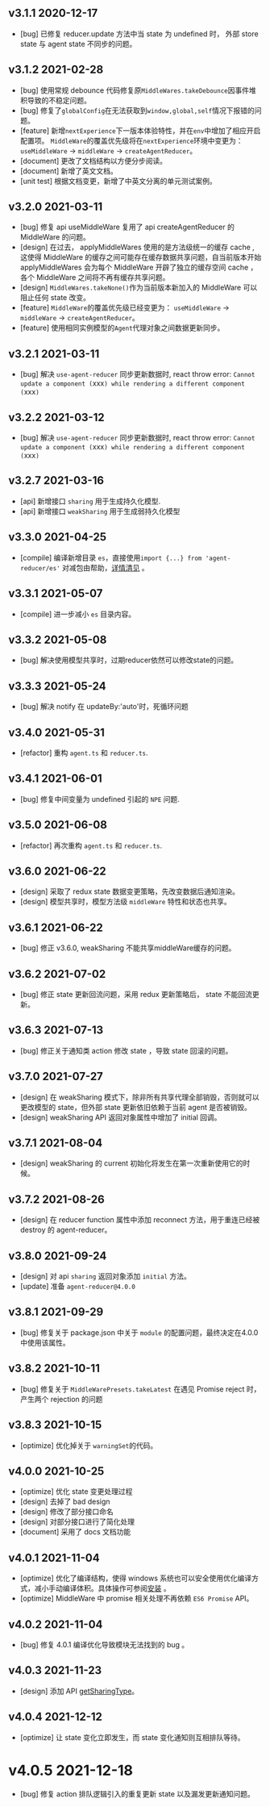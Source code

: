 ## v3.1.1 2020-12-17

* [bug] 已修复 reducer.update 方法中当 state 为 undefined 时，
外部 store state 与 agent state 不同步的问题。

## v3.1.2 2021-02-28

* [bug] 使用常规 debounce 代码修复原`MiddleWares.takeDebounce`因事件堆积导致的不稳定问题。
* [bug] 修复了`globalConfig`在无法获取到`window,global,self`情况下报错的问题。
* [feature] 新增`nextExperience`下一版本体验特性，并在`env`中增加了相应开启配置项。
`MiddleWare`的覆盖优先级将在`nextExperience`环境中变更为：`useMiddleWare` -> `middleWare` -> `createAgentReducer`。
* [document] 更改了文档结构以方便分步阅读。
* [document] 新增了英文文档。
* [unit test] 根据文档变更，新增了中英文分离的单元测试案例。

## v3.2.0 2021-03-11

* [bug] 修复 api useMiddleWare 复用了 api createAgentReducer 的 MiddleWare 的问题。
* [design] 在过去， applyMiddleWares 使用的是方法级统一的缓存 cache ,
这使得 MiddleWare 的缓存之间可能存在缓存数据共享问题，自当前版本开始
 applyMiddleWares 会为每个 MiddleWare 开辟了独立的缓存空间 cache ，
 各个 MiddleWare 之间将不再有缓存共享问题。
* [design]  `MiddleWares.takeNone()`作为当前版本新加入的 MiddleWare 可以阻止任何 state 改变。
* [feature] `MiddleWare`的覆盖优先级已经变更为：
`useMiddleWare` -> `middleWare` -> `createAgentReducer`。
* [feature] 使用相同实例模型的`Agent`代理对象之间数据更新同步。

## v3.2.1 2021-03-11

* [bug] 解决 `use-agent-reducer` 同步更新数据时, react throw error: `Cannot update a component (`xxx`) while rendering a different component (`xxx`)`

## v3.2.2 2021-03-12

* [bug] 解决 `use-agent-reducer` 同步更新数据时, react throw error: `Cannot update a component (`xxx`) while rendering a different component (`xxx`)`

## v3.2.7 2021-03-16

* [api] 新增接口 `sharing` 用于生成持久化模型.
* [api] 新增接口 `weakSharing` 用于生成弱持久化模型

## v3.3.0 2021-04-25

* [compile] 编译新增目录 `es`，直接使用`import {...} from 'agent-reducer/es'` 对减包由帮助，[详情清见](https://github.com/filefoxper/agent-reducer/blob/master/documents/zh/introduction/installation.md) 。

## v3.3.1 2021-05-07

* [compile] 进一步减小 `es` 目录内容。

## v3.3.2 2021-05-08

* [bug] 解决使用模型共享时，过期reducer依然可以修改state的问题。

## v3.3.3 2021-05-24

* [bug] 解决 notify 在 updateBy:'auto'时，死循环问题

## v3.4.0 2021-05-31

* [refactor] 重构 `agent.ts` 和 `reducer.ts`.

## v3.4.1 2021-06-01

* [bug] 修复中间变量为 undefined 引起的 `NPE` 问题.

## v3.5.0 2021-06-08

* [refactor] 再次重构 `agent.ts` 和 `reducer.ts`.

## v3.6.0 2021-06-22

* [design] 采取了 redux state 数据变更策略，先改变数据后通知渲染。
* [design] 模型共享时，模型方法级 `middleWare` 特性和状态也共享。

## v3.6.1 2021-06-22

* [bug] 修正 v3.6.0, weakSharing 不能共享middleWare缓存的问题。

## v3.6.2 2021-07-02

* [bug] 修正 state 更新回流问题，采用 redux 更新策略后， state 不能回流更新。

## v3.6.3 2021-07-13

* [bug] 修正关于通知类 action 修改 state ，导致 state 回滚的问题。

## v3.7.0 2021-07-27

* [design] 在 weakSharing 模式下，除非所有共享代理全部销毁，否则就可以更改模型的 state，但外部 state 更新依旧依赖于当前 agent 是否被销毁。
* [design] weakSharing API 返回对象属性中增加了 initial 回调。

## v3.7.1 2021-08-04

* [design] weakSharing 的 current 初始化将发生在第一次重新使用它的时候。

## v3.7.2 2021-08-26

* [design] 在 reducer function 属性中添加 reconnect 方法，用于重连已经被 destroy 的 agent-reducer。

## v3.8.0 2021-09-24

* [design] 对 api `sharing` 返回对象添加 `initial` 方法。
* [update] 准备 `agent-reducer@4.0.0`

## v3.8.1 2021-09-29

* [bug] 修复关于 package.json 中关于 `module` 的配置问题，最终决定在4.0.0中使用该属性。

## v3.8.2 2021-10-11

* [bug] 修复关于 `MiddleWarePresets.takeLatest` 在遇见 Promise reject 时，产生两个 rejection 的问题

## v3.8.3 2021-10-15

* [optimize] 优化掉关于 `warningSet`的代码。

## v4.0.0 2021-10-25

* [optimize] 优化 state 变更处理过程
* [design] 去掉了 bad design
* [design] 修改了部分接口命名
* [design] 对部分接口进行了简化处理
* [document] 采用了 docs 文档功能

## v4.0.1 2021-11-04

* [optimize] 优化了编译结构，使得 windows 系统也可以安全使用优化编译方式，减小手动编译体积。具体操作可参阅[安装](/zh/introduction?id=安装) 。
* [optimize] MiddleWare 中 promise 相关处理不再依赖 `ES6 Promise` API。 

## v4.0.2 2021-11-04

* [bug] 修复 4.0.1 编译优化导致模块无法找到的 bug 。

## v4.0.3 2021-11-23

* [design] 添加 API [getSharingType](/zh/api?id=getsharingtype)。

## v4.0.4 2021-12-12

* [optimize] 让 state 变化立即发生，而 state 变化通知则互相排队等待。

# v4.0.5 2021-12-18

* [bug] 修复 action 排队逻辑引入的重复更新 state 以及漏发更新通知问题。
